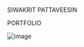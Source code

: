 SIWAKRIT PATTAVEESIN

PORTFOLIO

![image](https://github.com/Siwakrit/SIWAKRIT-PORTFOLIO/assets/153418836/f8001636-de10-409f-a535-375d0f2062e0)

